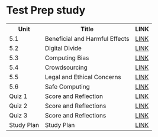 # Test Prep study
<table>
  <tr>
    <th>Unit</th>
    <th>Title</th>
    <th>LINK</th>
  </tr>
  <tr>
    <td>5.1</td>
    <td>Beneficial and Harmful Effects</td>
    <td><a href="51">LINK</a></td>
  </tr>
  <tr>
    <td>5.2</td>
    <td>Digital Divide</td>
    <td><a href="52">LINK</a></td>
  </tr>
  <tr>
    <td>5.3</td>
    <td>Computing Bias</td>
    <td><a href="53">LINK</a></td>
  </tr>
  <tr>
    <td>5.4</td>
    <td>Crowdsourcing</td>
    <td><a href="54">LINK</a></td>
  </tr>
   <tr>
    <td>5.5</td>
    <td>Legal and Ethical Concerns</td>
    <td><a href="55">LINK</a></td>
  </tr>
   <tr>
    <td>5.6</td>
    <td>Safe Computing</td>
    <td><a href="56">LINK</a></td>
  </tr>
  <tr>
    <td>Quiz 1</td>
    <td>Score and Reflection</td>
    <td><a href="Quiz1">LINK</a></td>
  </tr>
  <tr>
    <td>Quiz 2</td>
    <td>Score and Reflections</td>
    <td><a href="Quiz2">LINK</a></td>
  </tr>
  <tr>
    <td>Quiz 3</td>
    <td>Score and Reflections</td>
    <td><a href="Quiz3">LINK</a></td>
  </tr>
  <tr>
    <td>Study Plan</td>
    <td>Study Plan</td>
    <td><a href="studyplan">LINK</a></td>
  </tr>
</table>

